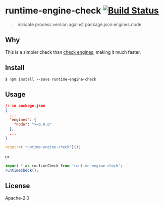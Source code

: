 # runtime-engine-check [![Build Status](https://travis-ci.org/sramam/runtime-engine-check.svg?branch=master)](https://travis-ci.org/sramam/runtime-engine-check)

> Validate process.version against package.json:engines.node


## Why
This is a simpler check than [check engines](https://www.npmjs.com/package/check-engines), making it much faster.

## Install

```
$ npm install --save runtime-engine-check
```

## Usage

```json
// in package.json
{
  ...
  "engines": {
    "node": ">=6.0.0"
  },
  ...
}
```
```js
require('runtime-engine-check')();
```
or
```js
import * as runtimeCheck from 'runtime-engine-check';
runtimeCheck();
```

## License

Apache-2.0
